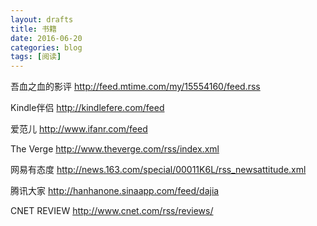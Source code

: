 ```yaml
---
layout: drafts
title: 书籍
date: 2016-06-20
categories: blog
tags: [阅读]
---
```


吾血之血的影评 http://feed.mtime.com/my/15554160/feed.rss

Kindle伴侣 http://kindlefere.com/feed

爱范儿 http://www.ifanr.com/feed

The Verge http://www.theverge.com/rss/index.xml

网易有态度 http://news.163.com/special/00011K6L/rss_newsattitude.xml

腾讯大家 http://hanhanone.sinaapp.com/feed/dajia

CNET REVIEW http://www.cnet.com/rss/reviews/



